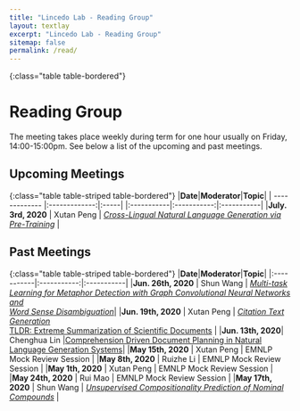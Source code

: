 ```yaml
---
title: "Lincedo Lab - Reading Group"
layout: textlay
excerpt: "Lincedo Lab - Reading Group"
sitemap: false
permalink: /read/
---
```


{:class="table table-bordered"}


# Reading Group

The meeting takes place weekly during term for one hour usually on Friday, 14:00-15:00pm. See below a list of the upcoming and past meetings.


## Upcoming Meetings

{:class="table table-striped table-bordered"}
|**Date**|**Moderator**|**Topic**|
| ------------- |:-------------:|:-----|
|:-----------|:-----------:|:-----------|
|**July. 3rd, 2020** | Xutan Peng | [*Cross-Lingual Natural Language Generation via Pre-Training*](https://aaai.org/Papers/AAAI/2020GB/AAAI-ChiZ.7682.pdf) |

## Past Meetings

{:class="table table-striped table-bordered"}
|**Date**|**Moderator**|**Topic**|
|:-----------|:-----------:|:-----------|
|**Jun. 26th, 2020** | Shun Wang | [*Multi-task Learning for Metaphor Detection with Graph Convolutional Neural Networks and*<br/>*Word Sense Disambiguation*](https://aaai.org/ojs/index.php/AAAI/article/view/6326)|
|**Jun. 19th, 2020** | Xutan Peng | [*Citation Text Generation*](https://arxiv.org/abs/2002.00317) <br /> [TLDR: Extreme Summarization of Scientific Documents](https://arxiv.org/abs/2004.15011) |
|**Jun. 13th, 2020**| Chenghua Lin |[Comprehension Driven Document Planning in Natural Language Generation Systems](https://aura.abdn.ac.uk/bitstream/handle/2164/11420/Comprehension_Driven_Document_Planning_in_Natural_Language.pdf?sequence=1)|
|**May 15th, 2020** | Xutan Peng | EMNLP Mock Review Session |
|**May 8th, 2020** | Ruizhe Li | EMNLP Mock Review Session |
|**May 1th, 2020** | Xutan Peng | EMNLP Mock Review Session |
|**May 24th, 2020** | Rui Mao | EMNLP Mock Review Session |
|**May 17th, 2020** | Shun Wang | [*Unsupervised Compositionality Prediction of Nominal Compounds*](https://www.aclweb.org/anthology/J19-1001.pdf) |
